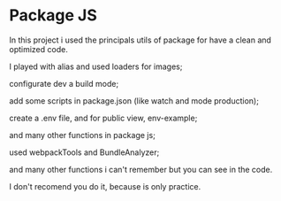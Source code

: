 # Package JS

In this project i used the principals utils of package for have a clean and optimized code.

I played with alias and used loaders for images; 

configurate dev a build mode; 

add some scripts in package.json (like watch and mode production);

create a .env  file, and for public view, env-example;

and many other functions in package js;

used webpackTools and BundleAnalyzer;

and many other functions i can't remember but you can see in the code.

I don't recomend you do it, because is only practice.
